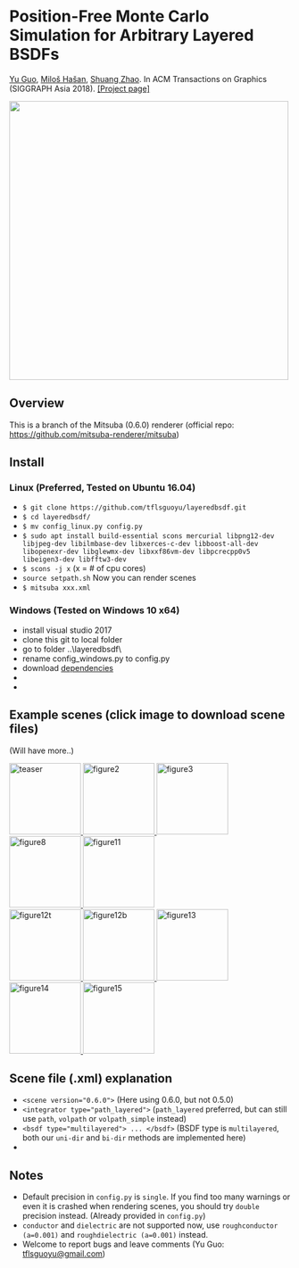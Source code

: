 # Position-Free Monte Carlo Simulation for Arbitrary Layered BSDFs

[Yu Guo](https://www.ics.uci.edu/~yug10/), [Miloš Hašan](http://miloshasan.net/), [Shuang Zhao](https://shuangz.com/). 
In ACM Transactions on Graphics (SIGGRAPH Asia 2018). 
[[Project page]](https://shuangz.com/projects/layered-sa18/)

<img src="https://www.ics.uci.edu/~yug10/projects/SiggraphAsia2018/git-readme/images/teaser.jpg" width="500px">

## Overview
This is a branch of the Mitsuba (0.6.0) renderer (official repo: https://github.com/mitsuba-renderer/mitsuba)

## Install

  ### Linux (Preferred, Tested on Ubuntu 16.04)
   - `$ git clone https://github.com/tflsguoyu/layeredbsdf.git`
   - `$ cd layeredbsdf/`
   - `$ mv config_linux.py config.py`
   - `$ sudo apt install build-essential scons mercurial libpng12-dev libjpeg-dev libilmbase-dev libxerces-c-dev libboost-all-dev libopenexr-dev libglewmx-dev libxxf86vm-dev libpcrecpp0v5 libeigen3-dev libfftw3-dev`
   - `$ scons -j x` (x = # of cpu cores)
   - `source setpath.sh`
   Now you can render scenes
   - `$ mitsuba xxx.xml`
   
  ### Windows (Tested on Windows 10 x64)
   - install visual studio 2017
   - clone this git to local folder
   - go to folder ..\layeredbsdf\
   - rename config_windows.py to config.py
   - download [dependencies](https://www.ics.uci.edu/~yug10/projects/SiggraphAsia2018/git-readme/dependencies.zip)
   - 
   - 
   
## Example scenes (click image to download scene files)
(Will have more..)

<a href="https://www.ics.uci.edu/~yug10/projects/SiggraphAsia2018/git-readme/scenes/teaser.zip">
  <img src="https://www.ics.uci.edu/~yug10/projects/SiggraphAsia2018/git-readme/images/teaser.jpg" title="teaser" height="128px">
</a>
  
<a href="https://www.ics.uci.edu/~yug10/projects/SiggraphAsia2018/git-readme/scenes/figure2.zip">
  <img src="https://www.ics.uci.edu/~yug10/projects/SiggraphAsia2018/git-readme/images/figure2.jpg" title="figure2" height="128px">
</a>
  
<a href="https://www.ics.uci.edu/~yug10/projects/SiggraphAsia2018/git-readme/scenes/figure3.zip">
  <img src="https://www.ics.uci.edu/~yug10/projects/SiggraphAsia2018/git-readme/images/figure3.jpg" title="figure3" height="128px">
</a>  

<a href="https://www.ics.uci.edu/~yug10/projects/SiggraphAsia2018/git-readme/scenes/figure8.zip">
  <img src="https://www.ics.uci.edu/~yug10/projects/SiggraphAsia2018/git-readme/images/figure8.jpg" title="figure8" height="128px">
</a>  

<a href="https://www.ics.uci.edu/~yug10/projects/SiggraphAsia2018/git-readme/scenes/figure11.zip">
  <img src="https://www.ics.uci.edu/~yug10/projects/SiggraphAsia2018/git-readme/images/figure11.jpg" title="figure11" height="128px">
</a>  

</br>

<a href="https://www.ics.uci.edu/~yug10/projects/SiggraphAsia2018/git-readme/scenes/figure12t.zip">
  <img src="https://www.ics.uci.edu/~yug10/projects/SiggraphAsia2018/git-readme/images/figure12t.jpg" title="figure12t" height="128px">
</a>  

<a href="https://www.ics.uci.edu/~yug10/projects/SiggraphAsia2018/git-readme/scenes/figure12b.zip">
  <img src="https://www.ics.uci.edu/~yug10/projects/SiggraphAsia2018/git-readme/images/figure12b.jpg" title="figure12b" height="128px">
</a>  

<a href="https://www.ics.uci.edu/~yug10/projects/SiggraphAsia2018/git-readme/scenes/figure13.zip">
  <img src="https://www.ics.uci.edu/~yug10/projects/SiggraphAsia2018/git-readme/images/figure13.jpg" title="figure13" height="128px">
</a>  

<a href="https://www.ics.uci.edu/~yug10/projects/SiggraphAsia2018/git-readme/scenes/figure14.zip">
  <img src="https://www.ics.uci.edu/~yug10/projects/SiggraphAsia2018/git-readme/images/figure14.jpg" title="figure14" height="128px">
</a>  

<a href="https://www.ics.uci.edu/~yug10/projects/SiggraphAsia2018/git-readme/scenes/figure15.zip">
  <img src="https://www.ics.uci.edu/~yug10/projects/SiggraphAsia2018/git-readme/images/figure15.jpg" title="figure15" height="128px">
</a>  

## Scene file (.xml) explanation
 - `<scene version="0.6.0">` (Here using 0.6.0, but not 0.5.0)
 - `<integrator type="path_layered">` (`path_layered` preferred, but can still use `path`, `volpath` or `volpath_simple` instead)
 - `<bsdf type="multilayered"> ... </bsdf>` (BSDF type is `multilayered`, both our `uni-dir` and `bi-dir` methods are implemented here)
 - 
## Notes
 - Default precision in `config.py` is `single`. If you find too many warnings or even it is crashed when rendering scenes, you should try `double` precision instead. (Already provided in `config.py`)
 - `conductor` and `dielectric` are not supported now, use `roughconductor (a=0.001)` and `roughdielectric (a=0.001)` instead.
 - Welcome to report bugs and leave comments (Yu Guo: tflsguoyu@gmail.com)
